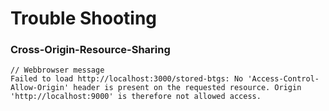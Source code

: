 # Trouble Shooting
### Cross-Origin-Resource-Sharing

```
// Webbrowser message
Failed to load http://localhost:3000/stored-btgs: No 'Access-Control-Allow-Origin' header is present on the requested resource. Origin 'http://localhost:9000' is therefore not allowed access.
```



